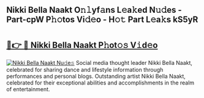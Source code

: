 ## Nikki Bella Naakt O𝚗𝚕yf𝚊ns L𝚎a𝚔ed N𝚞𝚍es - Part-cpW P𝚑𝚘tos Vi𝚍𝚎o - H𝚘𝚝 Part L𝚎a𝚔s kS5yR

# <h2><a href="http://kfcuxh.oniu.top/?m=Nikki+Bella+Naakt">🔗👉 🔴 Nikki Bella Naakt P𝚑ot𝚘𝚜 V𝚒d𝚎o</a></h2>

[![Nikki Bella Naakt Nu𝚍e𝚜](https://i.imgur.com/0qMVB7G.gif)](http://kfcuxh.oniu.top/?m=Nikki+Bella+Naakt)
Social media thought leader Nikki Bella Naakt, celebrated for sharing dance and lifestyle information through performances and personal blogs. Outstanding artist Nikki Bella Naakt, celebrated for their exceptional abilities and accomplishments in the realm of entertainment.  
